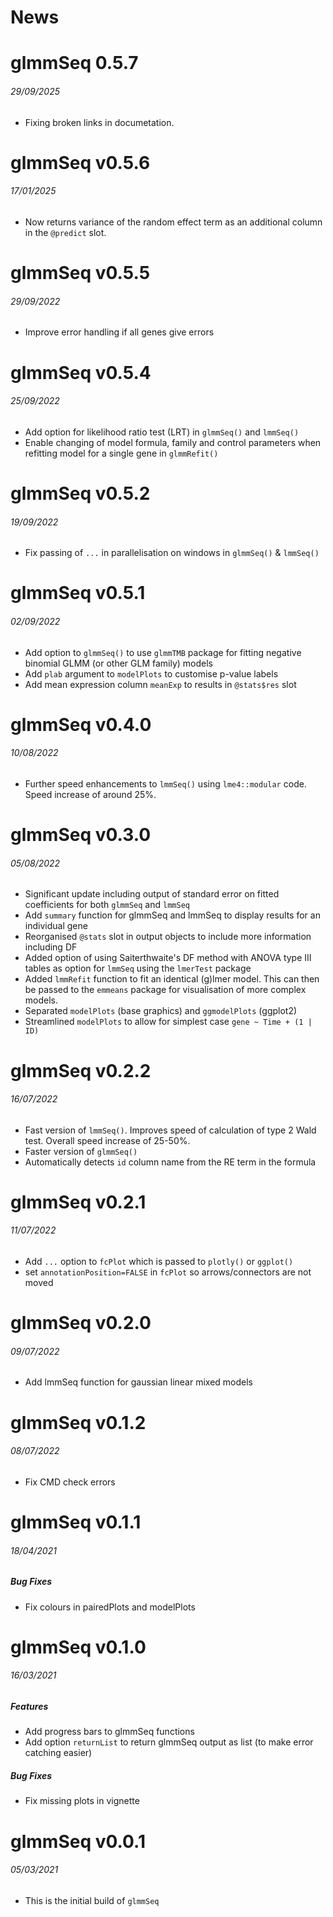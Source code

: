 News
=====

# glmmSeq 0.5.7
###### 29/09/2025
* Fixing broken links in documetation.

# glmmSeq v0.5.6
###### 17/01/2025
* Now returns variance of the random effect term as an additional column in the 
`@predict` slot.

# glmmSeq v0.5.5
###### 29/09/2022
* Improve error handling if all genes give errors

# glmmSeq v0.5.4
###### 25/09/2022
* Add option for likelihood ratio test (LRT) in `glmmSeq()` and `lmmSeq()`
* Enable changing of model formula, family and control parameters when refitting
model for a single gene in `glmmRefit()`

# glmmSeq v0.5.2
###### 19/09/2022
* Fix passing of `...` in parallelisation on windows in `glmmSeq()` & `lmmSeq()`

# glmmSeq v0.5.1
###### 02/09/2022
* Add option to `glmmSeq()` to use `glmmTMB` package for fitting negative
binomial GLMM (or other GLM family) models
* Add `plab` argument to `modelPlots` to customise p-value labels
* Add mean expression column `meanExp` to results in `@stats$res` slot

# glmmSeq v0.4.0
###### 10/08/2022
* Further speed enhancements to `lmmSeq()` using `lme4::modular` code. Speed
increase of around 25%.

# glmmSeq v0.3.0
###### 05/08/2022
* Significant update including output of standard error on fitted coefficients
for both `glmmSeq` and `lmmSeq`
* Add `summary` function for glmmSeq and lmmSeq to display results for an
individual gene
* Reorganised `@stats` slot in output objects to include more information
including DF
* Added option of using Saiterthwaite's DF method with ANOVA type III tables as
option for `lmmSeq` using the `lmerTest` package
* Added `lmmRefit` function to fit an identical (g)lmer model. This can then be
passed to the `emmeans` package for visualisation of more complex models.
* Separated `modelPlots` (base graphics) and `ggmodelPlots` (ggplot2)
* Streamlined `modelPlots` to allow for simplest case `gene ~ Time + (1 | ID)`

# glmmSeq v0.2.2
###### 16/07/2022
* Fast version of `lmmSeq()`. Improves speed of calculation of type 2 Wald test.
Overall speed increase of 25-50%.
* Faster version of `glmmSeq()`
* Automatically detects `id` column name from the RE term in the formula 

# glmmSeq v0.2.1
###### 11/07/2022
* Add `...` option to `fcPlot` which is passed to `plotly()` or `ggplot()`
* set `annotationPosition=FALSE` in `fcPlot` so arrows/connectors are not moved

# glmmSeq v0.2.0
###### 09/07/2022
* Add lmmSeq function for gaussian linear mixed models

# glmmSeq v0.1.2
###### 08/07/2022
* Fix CMD check errors

# glmmSeq v0.1.1
###### 18/04/2021

##### Bug Fixes
* Fix colours in pairedPlots and modelPlots

# glmmSeq v0.1.0
###### 16/03/2021

##### Features
* Add progress bars to glmmSeq functions
* Add option `returnList` to return glmmSeq output as list (to make error
catching easier)

##### Bug Fixes
* Fix missing plots in vignette

# glmmSeq v0.0.1
###### 05/03/2021

* This is the initial build of `glmmSeq`
